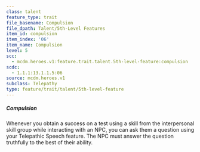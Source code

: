 ```yaml
---
class: talent
feature_type: trait
file_basename: Compulsion
file_dpath: Talent/5th-Level Features
item_id: compulsion
item_index: '06'
item_name: Compulsion
level: 5
scc:
  - mcdm.heroes.v1:feature.trait.talent.5th-level-feature:compulsion
scdc:
  - 1.1.1:13.1.1.5:06
source: mcdm.heroes.v1
subclass: Telepathy
type: feature/trait/talent/5th-level-feature
---
```


##### Compulsion

Whenever you obtain a success on a test using a skill from the interpersonal skill group while interacting with an NPC, you can ask them a question using your Telepathic Speech feature. The NPC must answer the question truthfully to the best of their ability.
